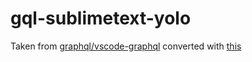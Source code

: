 # gql-sublimetext-yolo

Taken from [graphql/vscode-graphql](https://github.com/graphql/vscode-graphql/blob/master/grammars/graphql.json) converted with [this](https://marketplace.visualstudio.com/items?itemName=Togusa09.tmlanguage)

